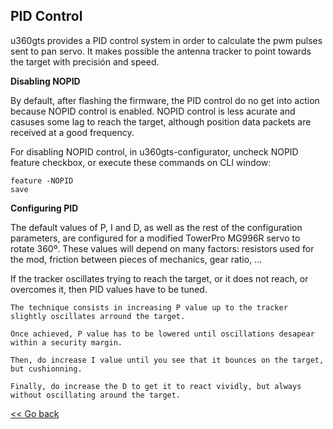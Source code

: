 ## PID Control

u360gts provides a PID control system in order to calculate the pwm pulses sent to pan servo. It makes possible the antenna tracker to point towards the target with precisión and speed.


**Disabling NOPID**

By default, after flashing the firmware, the  PID control do no get into action because NOPID control is enabled. NOPID control is less acurate and casuses some lag to reach the target, although position data packets are received at a good frequency.

For disabling NOPID control, in u360gts-configurator, uncheck NOPID feature checkbox, or execute these commands on CLI window:

```
feature -NOPID
save
```

**Configuring PID**

The default values of P, I and D, as well as the rest of the configuration parameters, are configured for a modified TowerPro MG996R servo to rotate 360º. These values will depend on many factors: resistors used for the mod, friction between pieces of mechanics, gear ratio, ...

If the tracker oscillates trying to reach the target, or it does not reach, or overcomes it, then PID values have to be tuned.

```
The technique consists in increasing P value up to the tracker slightly oscillates arround the target.

Once achieved, P value has to be lowered until oscillations desapear within a security margin.

Then, do increase I value until you see that it bounces on the target, but cushionning.

Finally, do increase the D to get it to react vividly, but always without oscillating around the target.
```

[<< Go back](README.md)
